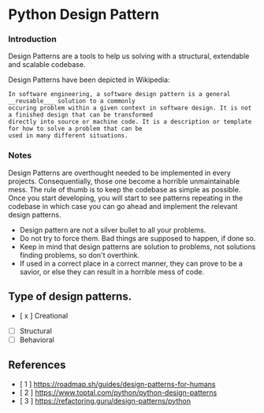 # Python Design Pattern 

### Introduction

Design Patterns are a tools to help us solving with a structural, extendable and scalable codebase. 

Design Patterns have been depicted in Wikipedia:

```
In software engineering, a software design pattern is a general __reusable___ solution to a commonly 
occuring problem within a given context in software design. It is not a finished design that can be transformed 
directly into source or machine code. It is a description or template for how to solve a problem that can be 
used in many different situations.
```

### Notes

Design Patterns are overthought needed to be implemented in every projects. Consequentially, those one become a horrible unmaintainable mess. The rule of thumb is to keep the codebase as simple as possible. Once you start developing, you will start to see patterns repeating in the codebase in which case you can go ahead and implement the relevant design patterns.

- Design pattern are not a silver bullet to all your problems.
- Do not try to force them. Bad things are supposed to happen, if done so.
- Keep in mind that design patterns are solution to problems, not solutions finding problems, so don't overthink.
- If used in a correct place in a correct manner, they can prove to be a savior, or else they can result in a horrible mess of code.


## Type of design patterns.

- [ x ] Creational
- [   ] Structural
- [   ] Behavioral

## References

- [ 1 ] https://roadmap.sh/guides/design-patterns-for-humans
- [ 2 ] https://www.toptal.com/python/python-design-patterns
- [ 3 ] https://refactoring.guru/design-patterns/python
